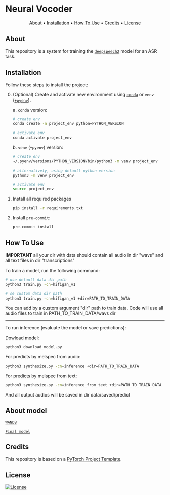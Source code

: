 # Neural Vocoder

<p align="center">
  <a href="#about">About</a> •
  <a href="#installation">Installation</a> •
  <a href="#how-to-use">How To Use</a> •
  <a href="#credits">Credits</a> •
  <a href="#license">License</a>
</p>

## About

This repository is a system for training the [`deepspeech2`](http://proceedings.mlr.press/v48/amodei16.pdf) model for an ASR task.

## Installation

Follow these steps to install the project:

0. (Optional) Create and activate new environment using [`conda`](https://conda.io/projects/conda/en/latest/user-guide/getting-started.html) or `venv` ([`+pyenv`](https://github.com/pyenv/pyenv)).

   a. `conda` version:

   ```bash
   # create env
   conda create -n project_env python=PYTHON_VERSION

   # activate env
   conda activate project_env
   ```

   b. `venv` (`+pyenv`) version:

   ```bash
   # create env
   ~/.pyenv/versions/PYTHON_VERSION/bin/python3 -m venv project_env

   # alternatively, using default python version
   python3 -m venv project_env

   # activate env
   source project_env
   ```

1. Install all required packages

   ```bash
   pip install -r requirements.txt
   ```

2. Install `pre-commit`:
   ```bash
   pre-commit install
   ```

## How To Use

**IMPORTANT** all your dir with data should contain all audio in dir "wavs" and all text files in dir "transcriptions"

To train a model, run the following command:

```bash
# use default data dir path
python3 train.py -cn=hifigan_v1

# se custom data dir path
python3 train.py -cn=hifigan_v1 +dir=PATH_TO_TRAIN_DATA
```

You can add by a custom argument "dir" path to train data. Code will use all audio files to train in PATH_TO_TRAIN_DATA/wavs dir

-------

To run inference (evaluate the model or save predictions):

Dowload model:

```bash
python3 download_model.py
```

For predicts by melspec from audio:

```bash
python3 synthesize.py -cn=inference +dir=PATH_TO_TRAIN_DATA
```

For predicts by melspec from text:

```bash
python3 synthesize.py -cn=inference_from_text +dir=PATH_TO_TRAIN_DATA
```

And all output audios will be saved in dir data/saved/predict

## About model

[`WANDB`](https://drive.google.com/file/d/1LoU_kCzl20hM5p709teRPB0a4Jib8VK-/view?usp=sharing)

[`Final model`](https://drive.google.com/file/d/1LoU_kCzl20hM5p709teRPB0a4Jib8VK-/view?usp=sharing)

## Credits

This repository is based on a [PyTorch Project Template](https://github.com/Blinorot/pytorch_project_template).

## License

[![License](https://img.shields.io/badge/license-MIT-blue.svg)](/LICENSE)
